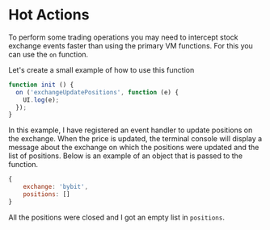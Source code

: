 # Hot Actions

To perform some trading operations you may need to intercept stock exchange events faster than using the primary VM functions. For this you can use the `on` function. 

Let's create a small example of how to use this function 

``` javascript
function init () {
  on ('exchangeUpdatePositions', function (e) {
    UI.log(e);
  });
}
```

In this example, I have registered an event handler to update positions on the exchange. When the price is updated, the terminal console will display a message about the exchange on which the positions were updated and the list of positions. Below is an example of an object that is passed to the function.

``` javascript
{
    exchange: 'bybit',
    positions: []
}
```

All the positions were closed and I got an empty list in `positions`. 